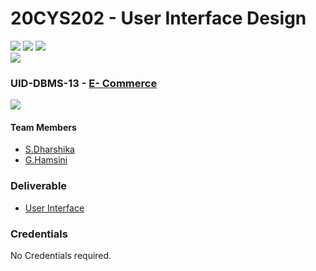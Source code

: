 # 20CYS202 - User Interface Design 
![](https://img.shields.io/badge/Batch-22CYS-lightgreen) ![](https://img.shields.io/badge/UG-blue) ![](https://img.shields.io/badge/Subject-UID-blue) <br/>
![](https://img.shields.io/badge/Category-Univ-darkblue)

### UID-DBMS-13 - [E-  Commerce](https://amrita-tifac-cyber-blockchain.github.io/20CYS202-User_Interface_Design/Assignments/CB.EN.U4CYS22021/ui/)
![](https://img.shields.io/badge/Template-Partial-lightgrey)

#### Team Members
- [S.Dharshika](https://github.com/dharshi4228)
- [G.Hamsini](https://github.com/hamsinig)

### Deliverable 
- [User Interface](https://amrita-tifac-cyber-blockchain.github.io/20CYS202-User_Interface_Design/Assignments/CB.EN.U4CYS22021/ui/)

### Credentials
No Credentials required.
